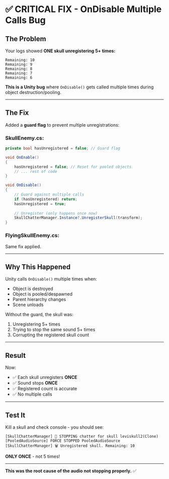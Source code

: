 # ✅ CRITICAL FIX - OnDisable Multiple Calls Bug

## **The Problem**

Your logs showed **ONE skull unregistering 5+ times:**
```
Remaining: 10
Remaining: 9
Remaining: 8
Remaining: 7
Remaining: 6
```

**This is a Unity bug** where `OnDisable()` gets called multiple times during object destruction/pooling.

---

## **The Fix**

Added a **guard flag** to prevent multiple unregistrations:

### **SkullEnemy.cs:**
```csharp
private bool hasUnregistered = false; // Guard flag

void OnEnable()
{
    hasUnregistered = false; // Reset for pooled objects
    // ... rest of code
}

void OnDisable()
{
    // Guard against multiple calls
    if (hasUnregistered) return;
    hasUnregistered = true;
    
    // Unregister (only happens once now)
    SkullChatterManager.Instance?.UnregisterSkull(transform);
}
```

### **FlyingSkullEnemy.cs:**
Same fix applied.

---

## **Why This Happened**

Unity calls `OnDisable()` multiple times when:
- Object is destroyed
- Object is pooled/despawned
- Parent hierarchy changes
- Scene unloads

Without the guard, the skull was:
1. Unregistering 5+ times
2. Trying to stop the same sound 5+ times
3. Corrupting the registered skull count

---

## **Result**

Now:
- ✅ Each skull unregisters **ONCE**
- ✅ Sound stops **ONCE**
- ✅ Registered count is accurate
- ✅ No multiple calls

---

## **Test It**

Kill a skull and check console - you should see:
```
[SkullChatterManager] 🛑 STOPPING chatter for skull leviskull2(Clone)
[PooledAudioSource] FORCE STOPPED PooledAudioSource
[SkullChatterManager] 🗑️ Unregistered skull. Remaining: 10
```

**ONLY ONCE** - not 5 times!

---

**This was the root cause of the audio not stopping properly.** ✅

